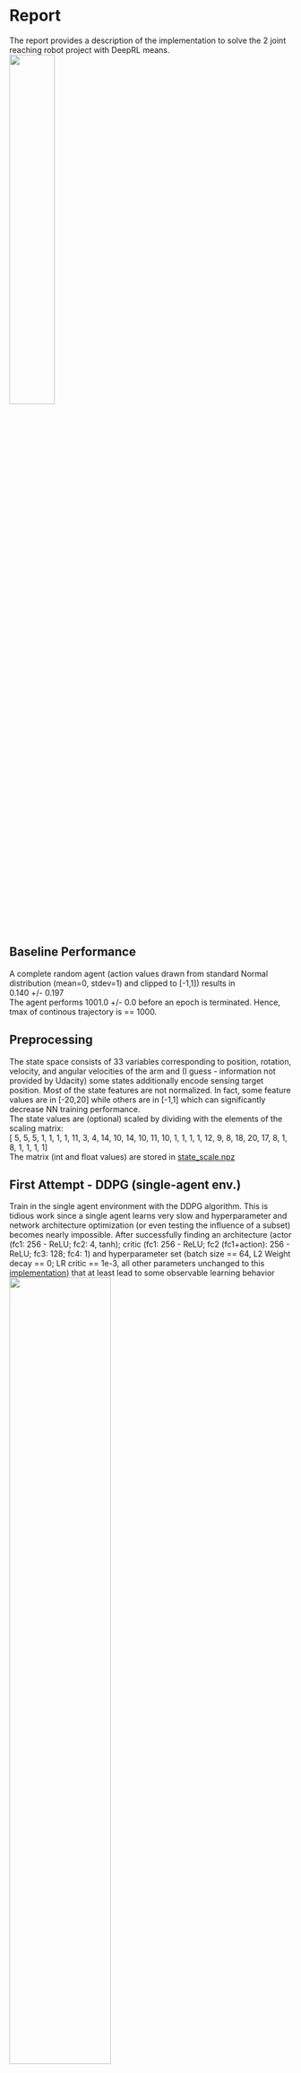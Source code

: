 # Report
The report provides a description of the implementation to solve the 2 joint reaching robot project with DeepRL means.<br>
<img src="./images/Env.jpg" width="40%"> 

## Baseline Performance
A complete random agent (action values drawn from standard Normal distribution (mean=0, stdev=1) and clipped to [-1,1]) results in <br>
<score> 0.140 +/- 0.197 <br>
The agent performs <done steps> 1001.0 +/- 0.0 before an epoch is terminated. Hence, tmax of continous trajectory is == 1000.

## Preprocessing
The state space consists of 33 variables corresponding to position, rotation, velocity, and angular velocities of the arm and (I guess - information not provided by Udacity) some states additionally encode sensing target position.
Most of the state features are not normalized. In fact, some feature values are in [-20,20] while others are in [-1,1] which can significantly decrease NN training performance. <br>
The state values are (optional) scaled by dividing with the elements of the scaling matrix:<br>
[ 5,  5,  5,  1,  1,  1,  1, 11,  3,  4, 14, 10, 14, 10, 11, 10,  1,  1,  1,  1, 12,  9,  8, 18,
 20, 17,  8,  1,  8,  1,  1,  1,  1]<br>
The matrix (int and float values) are stored in [state_scale.npz](state_scale.npz)

## First Attempt - DDPG (single-agent env.)
Train in the single agent environment with the DDPG algorithm. This is tidious work since a single agent learns very slow and hyperparameter and network architecture optimization (or even testing the influence of a subset) becomes nearly impossible. 
After successfully finding an architecture (actor (fc1: 256 - ReLU; fc2: 4, tanh); critic (fc1: 256 - ReLU; fc2 (fc1+action): 256 - ReLU; fc3: 128; fc4: 1) and hyperparameter set (batch size == 64, L2 Weight decay == 0; LR critic == 1e-3, all other parameters unchanged to this [implementation](https://github.com/udacity/deep-reinforcement-learning/tree/master/ddpg-bipedal))  that at least lead to some observable learning behavior<br>
<img src="./images/FirstAttempt_learning.jpg" width="60%"> <br>
I stopped this approach and searched the [Udacity knowledge base](https://knowledge.udacity.com/) for some support to speed up project progress... <br>
 
> It is true that a single agent's environment may be difficult to train, <br> so you may need several thousand episodes to draw robust conclusions. <br>
> This is why I am going to recommend the following actions:
>   - Try the second env (with 20 robotics arms) [..] <br>
>   - Update every X (e.g., 30) time steps the NNs. <br>
> https://knowledge.udacity.com/questions/772148
 
## Second Attempt - DDPG (multi-agent env. / every step update)
Train in the multi-agent (20) environment with the DDPG algorithm - updating the newtork weights at each time step. 
This is working more smoothly, each epoch the average score keeps increasing. Still the time spend traing the agent is considerable long.
Hyperparameter and network architecture optimization (or even testing the influence of a subset) is still difficult and hyperparameter and NN architectures are kept constant compared to the first attempt (described in detail below) except, that gradient clipping was introduced on both actor and critic gradient updates. <br>
<img src="./images/Screen_DDPG_Multi__EveryStep.JPG" width="80%"> <br>
The **agent learned to successfully solve the task**. It took around 36h hours on my local (CPU) machine to train until the >= 30 rewards on average (over 100 succeeeding episodes and averaged over all 20 agents) was achived.  
 
## Third Attempt - DDPG (multi-agent env. / every nth step update of k epochs)
Train in the multi-agent (20) environment with the DDPG algorithm - updating the newtork weights at every nth step for k epochs. 
The average score keeps increasing however the progress was constantly interrupted by problems with the Udacity Workspace. 
The connection was unstable, kernels were resetted and it was impossible to train for a long enough uninterruppted time span...
Hyperparameter and network architecture optimization (or even testing the influence of a subset) was impossible and hyperparameter and NN architectures are kept similar compared to the first and second attempt (described in detail below). <br>
<img src="./images/Screen_2nd_2_Attemp_SystemStop.jpg " width="80%"> <br>
I gave up at some point because of the annoying technical problems with the remote workspace (provided via web interface / Jupyther notebook).<br>
<img src="./images/Workspace_down.jpg " width="80%"> <br>
Udacity technical support confirmed problems with their servers but I'm still facing problems till the time of project submission... <br>
> We experienced a brief interruption caused by an outage. The issue has now been resolved and you can resume your access on Udacity. 
 
## Fourth Attempt - PPO (single-agent env.)
**TODO**
 
## Fith Attempt - PPO (multi-agent env.)
 **TODO**
 
## Learning Algorithm - DDPG 
I use the Deep Deterministic Policy Gradient (DDPG) in continous action space with fixed targets (soft update startegie), experience replay buffer and muti-agent environment to solve the assignment. <br>
The DDPG requires two deep (or shallow and sufficently wide) neural neurworks. One named **actor**, learning a function approximation of the optimal deterministic policy \mu(s;\Theata_\mu), i.e. the best action a to take in a given states s: argmax_a Q(s,a).<br>The other neural network is called **critic** and is used to approximate the action-value function Q for a given state s and the optimal action a determinied by policy \mu(s;\Theata_\mu), i.e. the action value function Q(s,\mu(s;\Theata_\mu));\Theta_Q). \Theta_\mu and \Theta_\Q indicate that the policy dependes on the network weights of the actor and the action-value function dependes on the network weights of the critic, respectively.<br> While the network uses and actor and a critic it is not directly an actor-critic (AC) approach and works more like an approximated DQN. The actor tries to predict the best action in a given state, the critic maximizes the Q values of the next state and is not used as a learned baseline (as in traditional AC approaches).<br>
The two networks are depicted above. The optimal deterministic policy is approximated by the actor using a single fully connected (fc) hidden layer of 256. After the fc layer a ReLU activation function is applied and than its output is fc to the 4 dimensional output units. A tanh function is applied here to ensure that the action values are in the range [-1,1]. The action value function Q is approximated with 3 fc layers of 256, 256 and 128 units. Each followed by a ReLU activation function. The output of first layer is augmented with the action values determined by the policy (indicated by the red arrow in the picture above). <br>
The inpute space is 33 dimensional and each feature scaled to [-1,1]. The action space is 4 dimensional and continous, controlling the torque to the two joints of the robot arm.<br>
<img src="./images/DDPG_struc.JPG" width="60%"><br>
The two networks (well in fact 4 networks: target and local network for each) are implemented in [Single/EveryStep](DDPG_Single_model_EveryStep.py), [Multiple/EveryStep](DDPG_Multi_model_EveryStep.py) and [Multiple/EverykthStep/nEpochs](DDPG_Multi_model_kthStep.py), respectively. They are augmented versions of the [base code](https://github.com/udacity/deep-reinforcement-learning/tree/master/ddpg-bipedal) from Udacity, namly the [LeakyReLU](https://paperswithcode.com/method/leaky-relu) activation functions are replaced by simple ReLU non-linearities.<br> 
The DDPG agent code ([Single/EveryStep](DDPG_Single_agent_EveryStep.py), [Multiple/EveryStep](DDPG_Multi_agent_EveryStep.py) and [Multiple/EverykthStep/nEpochs](DDPG_Multi_agent_kthStep.py), respectivly) augments the provided [base code](https://github.com/udacity/deep-reinforcement-learning/tree/master/ddpg-bipedal) from Udacity.<br>
 The following adjustments are made:<br>
- interaction with single or multi-agent Unity-ML environment
- preprosessing of state values (scaling)
- augmenting the provided classes to allow hyperparameter and NN architecture changes on the fly, e.g. noise on/off
- a new parameter multiple_update_steps to update multiple times per agent.step() if positive and to only update with \epsilon=1/abs(multiple_update_steps) if negativ 
- gradients of the critic are clipped to prevent weight divergence torch.nn.utils.clip_grad_norm(self.critic_local.parameters(), 1) 
- gradients of the actor are clipped to prevent weight divergence torch.nn.utils.clip_grad_norm(self.actor_local.parameters(), 1) (only for 2nd approach) 
 
Implementations of fixed targets and experience replay buffer are unchanged compared to the code provided during the course.<br>
All learning hyperparameters are comparable or only slightly adjusted (highlighted by bold face) compared to the solution provided during the course, i.e. <br>
- n_episodes (int): maximum number of training episodes = 2000
- max_t (int): maximum number of timesteps per episode  = **1000-1**
- replay buffer size = int(1e6), BUFFER_SIZE
- minibatch size = **64**, BATCH_SIZE 
- discount factor, gamma = 0.99, GAMMA
- for soft update of target parameters, tau = 1e-3, TAU
- learning rate (actor) = 1e-4 (Adam optimizer), LR_ACTOR
- learning rate (critic) = **1e-3** (Adam optimizer), LR_CRITIC
- L2 weight decay (critic) = **0**, WEIGHT_DECAY
- how often to update the networks = 1, multiple_update_steps (only for 1st and 2nd approach)
- update every kth step= 30 , UPDATE_EVERY_NTH_STEP (only for 3rd approach)
- update how many epochs = 20 , UPDATE_MANY_EPOCHS  (only for 3rd approach)

## Learning Algorithm - PPO
I use the Proximal Policy Optimization ([PPO](https://www.geeksforgeeks.org/a-brief-introduction-to-proximal-policy-optimization/) in continous action space to try to solve the assignment.  
 
**ADD PPO explanation** <br>
 
I used a multi-layer perceptron (MLP), i.e. a fully connect network with ReLU activation functions with 256-128-32 hidden units. The final output is passed through a tanh function to ensure action values in [-1,1]. The actions (four numbers /float values) correspond to torques applicable to the two joints of the robot.<br>
<img src="./images/PPO_struc.JPG" width="40%"><br>
 
The Code is based on the the Udacity exercise code to solve the Atari-pong game using the pixels of two succeeding frames as an input with PPO.<br>
The following adjustments are made:<br>
- interface and adapt to the new environment (state_dim = 33, action_dim = 4, etc..)
- preprosessing of state values (scaling)
- changed network design (see above)
- add initialization of the network weights (uniform in [-1/sqrt(L),1/sqrt(L)] where L is the number of input units, final layer weights in [-3e-3, 3e-3]
- changed actions to be floats values in clipped_surrogate function: actions = torch.tensor(actions, dtype=torch.float, device=device)   # changed to float
- revised states_to_prob function (not dealing with pixel arrays anymore)
- use gradient clipping to prevent gradient explosion: torch.nn.utils.clip_grad_norm(policy.parameters(), 1)  in gradient ascent step

All learning hyperparameters are comparable or only slightly adjusted (highlighted by bold face) compared to the solution provided during the course, i.e. <br>
- discount_rate = .99  # reward discount factor
- learning rate = **1e-3** # learning rate of Adam optimizer
- epsilon = 0.1  # clipping epsilon
- epsilon_decay = .999 # factor of epsilon decay per episode
- beta = .01 # added noise to computed gradient  
- beta_decay = .995 # reduces exploration in later runs / decay per episode
- tmax = **800** # max number of steps per epoch 
- SGD_epoch = 4 # number of gradient ascent steps per episode 
 
## Different Implementations
Five different approaches are tested and compared:
1. DDPG - single agents / every step update <br> [DDPG_Single_Train_EveryStep.ipynb](DDPG_Single_Train_EveryStep.ipynb)
2. DDPG - multi agents / every step update <br> [DDPG_Multi_Train_EveryStep.ipynb](DDPG_Multi_Train_EveryStep.ipynb)
3. DDPG - multi agents / every nth step update of k epochs <br> [DDPG_Multi_Train_kthStep.ipynb](DDPG_Multi_Train_kthStep.ipynb)
4. PPO - single agents / every step update <br> [PPO_Single_Train.ipynb](PPO_Single_Train.ipynb)
5. PPO - multi agents / every step update <br> [PPO_Multi_Train.ipynb](PPO_Multi_Train.ipynb)

Functional, well-documented, and organized code for training the agent is provided for the different implementations via Jupyter notebooks.
   
## Plot of Rewards
2nd attempt needed 274 episodes <br> <img src="./images/Screen_DDPG_Multi_EveryStep_274.JPG" width="80%"> <br>
All other attempts did not reach the goal in the given training time (see above). 
 
## Ideas for Future Work
To further improving the agent's performance: 
- move to more stable GPU environment, with multiple GPUs to train in paralle with different hyperparameters and networks
- Setup Unity ML env. in [headless mode](https://github.com/Unity-Technologies/ml-agents/blob/main/docs/Learning-Environment-Executable.md#training-on-headless-server)
- tune hyperparameters
- optimze network architectures
- DDPG: add prioritized replay buffer 
- DDPG: add noise to the states after drawing samples from of the replay buffer (instead or additional to the noise added to the estimated best action). This might stabalize the NN function approximation (by learning that similar initial states - actions result in similar rewards - next states)
- try other policy gradient method like an actor-critic (AC) method, or soft actor-critic (SAC) algorithm. Where QR-SAC PPO was [recently used](https://www.nature.com/articles/s41586-021-04357-7) to train a reinforcment agent to outracing champion Gran Turismo drivers in Sony's PlayStation game Gran Turismo.<br>
